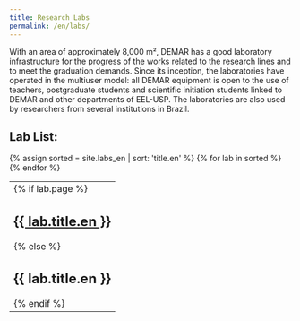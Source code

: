 ```yaml
---
title: Research Labs
permalink: /en/labs/
---
```


With an area of ​​approximately 8,000 m², DEMAR has a good laboratory infrastructure for the progress of the works related to the research lines and to meet the graduation demands. Since its inception, the laboratories have operated in the multiuser model: all DEMAR equipment is open to the use of teachers, postgraduate students and scientific initiation students linked to DEMAR and other departments of EEL-USP. The laboratories are also used by researchers from several institutions in Brazil.

<h2 class="alert bg-dark text-light" style="text-align: left;">Lab List:</h2>

<table class="table table-hover">
  {% assign sorted = site.labs_en | sort: 'title.en' %}
  {% for lab in sorted %}
  <tr>
    <td>
      {% if lab.page %}
        <a href="{{site.baseurl}}{{ lab.url }}">
          <h2 style="text-align: left;">{{ lab.title.en }}</h2>
        </a>
      {% else %}
        <h2 style="text-align: left;">{{ lab.title.en }}</h2>
      {% endif %}
    </td>
  </tr>
  {% endfor %}
</table>
